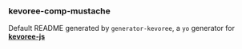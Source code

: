 ### kevoree-comp-mustache

Default README generated by `generator-kevoree`, a `yo` generator for [__kevoree-js__](https://github.com/kevoree/kevoree-js)
